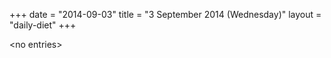 +++
date = "2014-09-03"
title = "3 September 2014 (Wednesday)"
layout = "daily-diet"
+++

<p>&lt;no entries&gt;</p>
